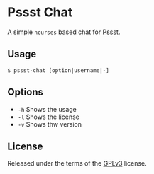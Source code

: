 Pssst Chat
==========
A simple `ncurses` based chat for [Pssst](https://github.com/cuhsat/pssst).

Usage
-----
```
$ pssst-chat [option|username|-]
```

Options
-------
* `-h` Shows the usage
* `-l` Shows the license
* `-v` Shows thw version

License
-------
Released under the terms of the [GPLv3](LICENSE) license.